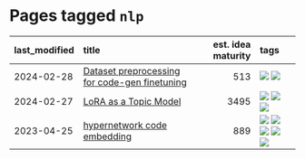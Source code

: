 # Pages tagged `nlp`

|last_modified|title|est. idea maturity|tags
|:---|:---|---:|:---|
|2024-02-28|[Dataset preprocessing for code-gen finetuning](../codegen_preprocessing.md)|513|[![](https://img.shields.io/badge/tag-experimental-b08442)](../tags/experimental.md) [![](https://img.shields.io/badge/tag-nlp-82f36e)](../tags/nlp.md)|
|2024-02-27|[LoRA as a Topic Model](../lora_lda.md)|3495|[![](https://img.shields.io/badge/tag-experimental-b08442)](../tags/experimental.md) [![](https://img.shields.io/badge/tag-finetuning-dce8fa)](../tags/finetuning.md) [![](https://img.shields.io/badge/tag-nlp-82f36e)](../tags/nlp.md)|
|2023-04-25|[hypernetwork code embedding](../hypernetwork_embedding_for_code.md)|889|[![](https://img.shields.io/badge/tag-embeddings-95c41e)](../tags/embeddings.md) [![](https://img.shields.io/badge/tag-llm-1dc0d1)](../tags/llm.md) [![](https://img.shields.io/badge/tag-machinelearning-6a13a1)](../tags/machinelearning.md) [![](https://img.shields.io/badge/tag-models-7fafe1)](../tags/models.md) [![](https://img.shields.io/badge/tag-nlp-82f36e)](../tags/nlp.md)|
